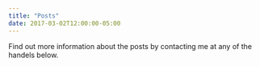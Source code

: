 ```yaml
---
title: "Posts"
date: 2017-03-02T12:00:00-05:00
---
```

Find out more information about the posts by contacting me at any of the handels below.